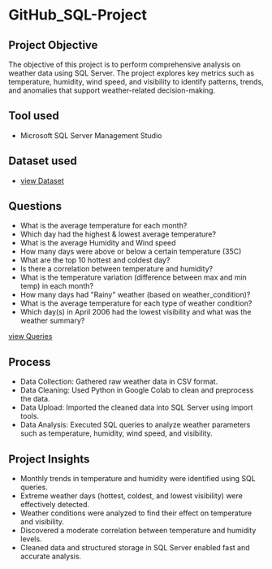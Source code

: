 # GitHub_SQL-Project
## Project Objective
The objective of this project is to perform comprehensive analysis on weather data using SQL Server. The project explores key metrics such as temperature, humidity, wind speed, and visibility to identify patterns, trends, and anomalies that support weather-related decision-making.

## Tool used
- Microsoft SQL Server Management Studio

## Dataset used
- <a href="https://github.com/gomathimurthi199930/GitHub_SQL-Project/blob/main/WeatherHistory.csv"> view Dataset</a>

## Questions
- What is the average temperature for each month?
- Which day had the highest & lowest average temperature?
- What is the average Humidity and Wind speed
- How many days were above or below a certain temperature (35C)
- What are the top 10 hottest and coldest day?
- Is there a correlation between temperature and humidity?
- What is the temperature variation (difference between max and min temp) in each month?
- How many days had "Rainy" weather (based on weather_condition)?
- What is the average temperature for each type of weather condition?
- Which day(s) in April 2006 had the lowest visibility and what was the weather summary?

 <a href="https://github.com/gomathimurthi199930/GitHub_SQL-Project/blob/main/SQL_Queries.sql"> view Queries</a>
 
## Process
- Data Collection: Gathered raw weather data in CSV format.
- Data Cleaning: Used Python in Google Colab to clean and preprocess the data.
- Data Upload: Imported the cleaned data into SQL Server using import tools.
- Data Analysis: Executed SQL queries to analyze weather parameters such as temperature, humidity, wind speed, and visibility.

## Project Insights
- Monthly trends in temperature and humidity were identified using SQL queries.
- Extreme weather days (hottest, coldest, and lowest visibility) were effectively detected.
- Weather conditions were analyzed to find their effect on temperature and visibility.
- Discovered a moderate correlation between temperature and humidity levels.
- Cleaned data and structured storage in SQL Server enabled fast and accurate analysis.



